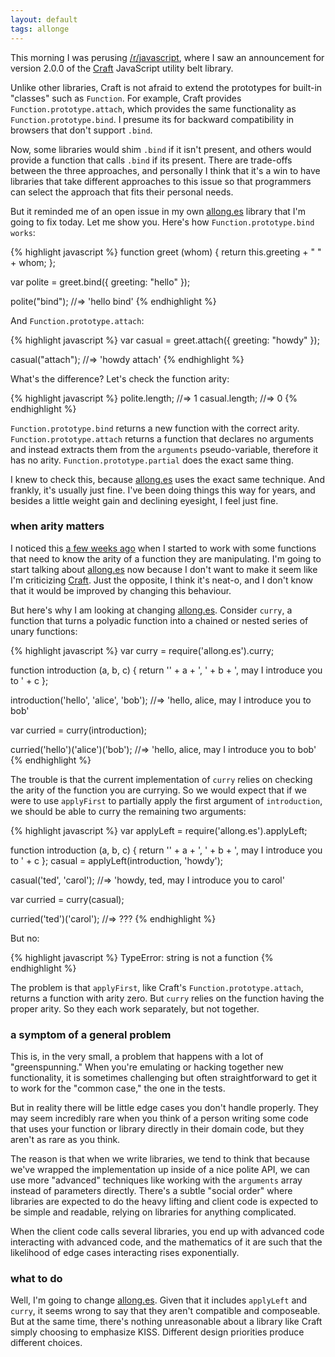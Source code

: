 ```yaml
---
layout: default
tags: allonge
---
```


This morning I was perusing [/r/javascript](http://reddit.com/r/javascript), where I saw an announcement for version 2.0.0 of the [Craft] JavaScript utility belt library.

[Craft]: http://craftjs.org/

Unlike other libraries, Craft is not afraid to extend the prototypes for built-in "classes" such as `Function`. For example, Craft provides `Function.prototype.attach`, which provides the same functionality as `Function.prototype.bind`. I presume its for backward compatibility in browsers that don't support `.bind`.

Now, some libraries would shim `.bind` if it isn't present, and others would provide a function that calls `.bind` if its present. There are trade-offs between the three approaches, and personally I think that it's a win to have libraries that take different approaches to this issue so that programmers can select the approach that fits their personal needs.

But it reminded me of an open issue in my own [allong.es] library that I'm going to fix today. Let me show you. Here's how `Function.prototype.bind works`:

[allong.es]: http://allong.es

{% highlight javascript %}
function greet (whom) {
  return this.greeting + " " + whom;
};

var polite = greet.bind({ greeting: "hello" });

polite("bind");
  //=> 'hello bind'
{% endhighlight %}

And `Function.prototype.attach`:

{% highlight javascript %}
var casual = greet.attach({ greeting: "howdy" });

casual("attach");
  //=> 'howdy attach'
{% endhighlight %}

What's the difference? Let's check the function arity:

{% highlight javascript %}
polite.length;
  //=> 1
casual.length;
  //=> 0
{% endhighlight %}

`Function.prototype.bind` returns a new function with the correct arity. `Function.prototype.attach` returns a function that declares no arguments and instead extracts them from the `arguments` pseudo-variable, therefore it has no arity. `Function.prototype.partial` does the exact same thing.

I knew to check this, because [allong.es] uses the exact same technique. And frankly, it's usually just fine. I've been doing things this way for years, and besides a little weight gain and declining eyesight, I feel just fine.

### when arity matters

I noticed this [a few weeks ago][5] when I started to work with some functions that need to know the arity of a function they are manipulating. I'm going to start talking about [allong.es] now because I don't want to make it seem like I'm criticizing [Craft]. Just the opposite, I think it's neat-o, and I don't know that it would be improved by changing this behaviour.

[5]: https://github.com/raganwald/allong.es/issues/5

But here's why I am looking at changing [allong.es]. Consider `curry`, a function that turns a polyadic function into a chained or nested series of unary functions:

{% highlight javascript %}
var curry = require('allong.es').curry;

function introduction (a, b, c) {
  return '' + a + ', ' + b + ', may I introduce you to ' + c
};

introduction('hello', 'alice', 'bob');
  //=> 'hello, alice, may I introduce you to bob'
  
var curried = curry(introduction);

curried('hello')('alice')('bob');
  //=> 'hello, alice, may I introduce you to bob'
{% endhighlight %}

The trouble is that the current implementation of `curry` relies on checking the arity of the function you are currying. So we would expect that if we were to use `applyFirst` to partially apply the first argument of `introduction`, we should be able to curry the remaining two arguments:

{% highlight javascript %}
var applyLeft = require('allong.es').applyLeft;

function introduction (a, b, c) {
  return '' + a + ', ' + b + ', may I introduce you to ' + c
};
casual = applyLeft(introduction, 'howdy');

casual('ted', 'carol');
  //=> 'howdy, ted, may I introduce you to carol'
  
var curried = curry(casual);

curried('ted')('carol');
  //=> ???
{% endhighlight %}

But no:

{% highlight javascript %}
TypeError: string is not a function
{% endhighlight %}

The problem is that `applyFirst`, like Craft's `Function.prototype.attach`, returns a function with arity zero. But `curry` relies on the function having the proper arity. So they each work separately, but not together.

### a symptom of a general problem

This is, in the very small, a problem that happens with a lot of "greenspunning." When you're emulating or hacking together new functionality, it is sometimes challenging but often straightforward to get it to work for the "common case," the one in the tests.

But in reality there will be little edge cases you don't handle properly. They may seem incredibly rare when you think of a person writing some code that uses your function or library directly in their domain code, but they aren't as rare as you think.

The reason is that when we write libraries, we tend to think that because we've wrapped the implementation up inside of a nice polite API, we can use more "advanced" techniques like working with the `arguments` array instead of parameters directly. There's a subtle "social order" where libraries are expected to do the heavy lifting and client code is expected to be simple and readable, relying on libraries for anything complicated.

When the client code calls several libraries, you end up with advanced code interacting with advanced code, and the mathematics of it are such that the likelihood of edge cases interacting rises exponentially.

### what to do

Well, I'm going to change [allong.es]. Given that it includes `applyLeft` and `curry`, it seems wrong to say that they aren't compatible and composeable. But at the same time, there's nothing unreasonable about a library like Craft simply choosing to emphasize KISS. Different design priorities produce different choices.

